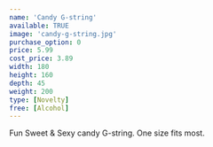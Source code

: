 ```yaml
---
name: 'Candy G-string'
available: TRUE
image: 'candy-g-string.jpg'
purchase_option: 0
price: 5.99
cost_price: 3.89
width: 180
height: 160
depth: 45
weight: 200
type: [Novelty]
free: [Alcohol]
---
```

Fun Sweet & Sexy candy G-string. One size fits most.